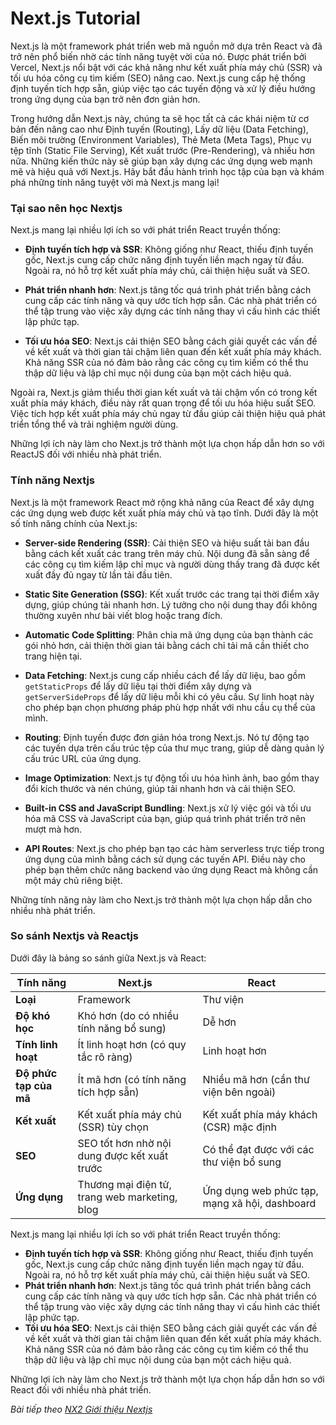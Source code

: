 # Next.js Tutorial

Next.js là một framework phát triển web mã nguồn mở dựa trên React và đã trở nên phổ biến nhờ các tính năng tuyệt vời của nó. Được phát triển bởi Vercel, Next.js nổi bật với các khả năng như kết xuất phía máy chủ (SSR) và tối ưu hóa công cụ tìm kiếm (SEO) nâng cao. Next.js cung cấp hệ thống định tuyến tích hợp sẵn, giúp việc tạo các tuyến động và xử lý điều hướng trong ứng dụng của bạn trở nên đơn giản hơn.

Trong hướng dẫn Next.js này, chúng ta sẽ học tất cả các khái niệm từ cơ bản đến nâng cao như Định tuyến (Routing), Lấy dữ liệu (Data Fetching), Biến môi trường (Environment Variables), Thẻ Meta (Meta Tags), Phục vụ tệp tĩnh (Static File Serving), Kết xuất trước (Pre-Rendering), và nhiều hơn nữa. Những kiến thức này sẽ giúp bạn xây dựng các ứng dụng web mạnh mẽ và hiệu quả với Next.js. Hãy bắt đầu hành trình học tập của bạn và khám phá những tính năng tuyệt vời mà Next.js mang lại!

### Tại sao nên học Nextjs

Next.js mang lại nhiều lợi ích so với phát triển React truyền thống:

- **Định tuyến tích hợp và SSR**: Không giống như React, thiếu định tuyến gốc, Next.js cung cấp chức năng định tuyến liền mạch ngay từ đầu. Ngoài ra, nó hỗ trợ kết xuất phía máy chủ, cải thiện hiệu suất và SEO.

- **Phát triển nhanh hơn**: Next.js tăng tốc quá trình phát triển bằng cách cung cấp các tính năng và quy ước tích hợp sẵn. Các nhà phát triển có thể tập trung vào việc xây dựng các tính năng thay vì cấu hình các thiết lập phức tạp.

- **Tối ưu hóa SEO**: Next.js cải thiện SEO bằng cách giải quyết các vấn đề về kết xuất và thời gian tải chậm liên quan đến kết xuất phía máy khách. Khả năng SSR của nó đảm bảo rằng các công cụ tìm kiếm có thể thu thập dữ liệu và lập chỉ mục nội dung của bạn một cách hiệu quả.

Ngoài ra, Next.js giảm thiểu thời gian kết xuất và tải chậm vốn có trong kết xuất phía máy khách, điều này rất quan trọng để tối ưu hóa hiệu suất SEO. Việc tích hợp kết xuất phía máy chủ ngay từ đầu giúp cải thiện hiệu quả phát triển tổng thể và trải nghiệm người dùng.

Những lợi ích này làm cho Next.js trở thành một lựa chọn hấp dẫn hơn so với ReactJS đối với nhiều nhà phát triển.

### Tính năng Nextjs

Next.js là một framework React mở rộng khả năng của React để xây dựng các ứng dụng web được kết xuất phía máy chủ và tạo tĩnh. Dưới đây là một số tính năng chính của Next.js:

- **Server-side Rendering (SSR)**: Cải thiện SEO và hiệu suất tải ban đầu bằng cách kết xuất các trang trên máy chủ. Nội dung đã sẵn sàng để các công cụ tìm kiếm lập chỉ mục và người dùng thấy trang đã được kết xuất đầy đủ ngay từ lần tải đầu tiên.

- **Static Site Generation (SSG)**: Kết xuất trước các trang tại thời điểm xây dựng, giúp chúng tải nhanh hơn. Lý tưởng cho nội dung thay đổi không thường xuyên như bài viết blog hoặc trang đích.

- **Automatic Code Splitting**: Phân chia mã ứng dụng của bạn thành các gói nhỏ hơn, cải thiện thời gian tải bằng cách chỉ tải mã cần thiết cho trang hiện tại.

- **Data Fetching**: Next.js cung cấp nhiều cách để lấy dữ liệu, bao gồm `getStaticProps` để lấy dữ liệu tại thời điểm xây dựng và `getServerSideProps` để lấy dữ liệu mỗi khi có yêu cầu. Sự linh hoạt này cho phép bạn chọn phương pháp phù hợp nhất với nhu cầu cụ thể của mình.

- **Routing**: Định tuyến được đơn giản hóa trong Next.js. Nó tự động tạo các tuyến dựa trên cấu trúc tệp của thư mục trang, giúp dễ dàng quản lý cấu trúc URL của ứng dụng.

- **Image Optimization**: Next.js tự động tối ưu hóa hình ảnh, bao gồm thay đổi kích thước và nén chúng, giúp tải nhanh hơn và cải thiện SEO.

- **Built-in CSS and JavaScript Bundling**: Next.js xử lý việc gói và tối ưu hóa mã CSS và JavaScript của bạn, giúp quá trình phát triển trở nên mượt mà hơn.

- **API Routes**: Next.js cho phép bạn tạo các hàm serverless trực tiếp trong ứng dụng của mình bằng cách sử dụng các tuyến API. Điều này cho phép bạn thêm chức năng backend vào ứng dụng React mà không cần một máy chủ riêng biệt.

Những tính năng này làm cho Next.js trở thành một lựa chọn hấp dẫn cho nhiều nhà phát triển.

### So sánh Nextjs và Reactjs

Dưới đây là bảng so sánh giữa Next.js và React:

| Tính năng                | Next.js                                      | React                                      |
|--------------------------|----------------------------------------------|--------------------------------------------|
| **Loại**                 | Framework                                    | Thư viện                                   |
| **Độ khó học**           | Khó hơn (do có nhiều tính năng bổ sung)      | Dễ hơn                                     |
| **Tính linh hoạt**       | Ít linh hoạt hơn (có quy tắc rõ ràng)        | Linh hoạt hơn                              |
| **Độ phức tạp của mã**   | Ít mã hơn (có tính năng tích hợp sẵn)        | Nhiều mã hơn (cần thư viện bên ngoài)      |
| **Kết xuất**             | Kết xuất phía máy chủ (SSR) tùy chọn         | Kết xuất phía máy khách (CSR) mặc định     |
| **SEO**                  | SEO tốt hơn nhờ nội dung được kết xuất trước | Có thể đạt được với các thư viện bổ sung   |
| **Ứng dụng**             | Thương mại điện tử, trang web marketing, blog| Ứng dụng web phức tạp, mạng xã hội, dashboard|

Next.js mang lại nhiều lợi ích so với phát triển React truyền thống:

- **Định tuyến tích hợp và SSR**: Không giống như React, thiếu định tuyến gốc, Next.js cung cấp chức năng định tuyến liền mạch ngay từ đầu. Ngoài ra, nó hỗ trợ kết xuất phía máy chủ, cải thiện hiệu suất và SEO.
- **Phát triển nhanh hơn**: Next.js tăng tốc quá trình phát triển bằng cách cung cấp các tính năng và quy ước tích hợp sẵn. Các nhà phát triển có thể tập trung vào việc xây dựng các tính năng thay vì cấu hình các thiết lập phức tạp.
- **Tối ưu hóa SEO**: Next.js cải thiện SEO bằng cách giải quyết các vấn đề về kết xuất và thời gian tải chậm liên quan đến kết xuất phía máy khách. Khả năng SSR của nó đảm bảo rằng các công cụ tìm kiếm có thể thu thập dữ liệu và lập chỉ mục nội dung của bạn một cách hiệu quả.

Những lợi ích này làm cho Next.js trở thành một lựa chọn hấp dẫn hơn so với React đối với nhiều nhà phát triển.

*Bài tiếp theo [NX2 Giới thiệu Nextjs](session_02_Introduction.md)*